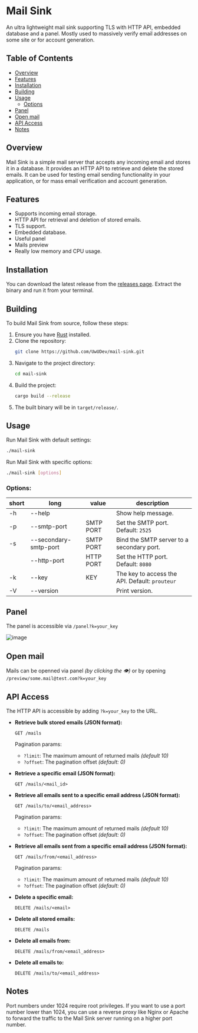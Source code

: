 # Mail Sink

An ultra lightweight mail sink supporting TLS with HTTP API, embedded database and a panel. Mostly used to massively verify email addresses on some site or for account generation.

## Table of Contents
- [Overview](#overview)
- [Features](#features)
- [Installation](#installation)
- [Building](#building)
- [Usage](#usage)
  - [Options](#options)
- [Panel](#panel)
- [Open mail](#open-mail)
- [API Access](#api-access)
- [Notes](#notes)

## Overview
Mail Sink is a simple mail server that accepts any incoming email and stores it in a database. It provides an HTTP API to retrieve and delete the stored emails. It can be used for testing email sending functionality in your application, or for mass email verification and account generation.

## Features
- Supports incoming email storage.
- HTTP API for retrieval and deletion of stored emails.
- TLS support.
- Embedded database.
- Useful panel
- Mails preview
- Really low memory and CPU usage.

## Installation

You can download the latest release from the [releases page](https://github.com/UwUDev/mail-sink/releases). Extract the binary and run it from your terminal.

## Building 

To build Mail Sink from source, follow these steps:
1. Ensure you have [Rust](https://www.rust-lang.org/) installed.
2. Clone the repository:
    ```sh
    git clone https://github.com/UwUDev/mail-sink.git
    ```
3. Navigate to the project directory:
    ```sh
    cd mail-sink
    ```
4. Build the project:
    ```sh
    cargo build --release
    ```
5. The built binary will be in `target/release/`.

## Usage

Run Mail Sink with default settings:
```sh
./mail-sink
```

Run Mail Sink with specific options:
```sh
./mail-sink [options]
```

### Options:
| short | long                   | value     | description                                         |
|-------|------------------------|-----------|-----------------------------------------------------|
| -h    | --help                 |           | Show help message.                                  |
| -p    | --smtp-port            | SMTP PORT | Set the SMTP port. Default: `2525`                  |
| -s    | --secondary-smtp-port  | SMTP PORT | Bind the SMTP server to a secondary port.           |
|       | --http-port            | HTTP PORT | Set the HTTP port. Default: `8080`                  |
| -k    | --key                  | KEY       | The key to access the API. Default: `prouteur`      |
| -V    | --version              |           | Print version.                                      |

## Panel
The panel is accessible via `/panel?k=your_key`

![image](https://github.com/user-attachments/assets/9163df15-ccc7-4425-a3c9-625be5579114)

## Open mail

Mails can be openned via panel *(by clicking the 👁)* or by opening `/preview/some.mail@test.com?k=your_key`

## API Access

The HTTP API is accessible by adding `?k=your_key` to the URL.

- **Retrieve bulk stored emails (JSON format):**
  ```
  GET /mails
  ```
  Pagination params:
  - `?limit`: The maximum amount of returned mails *(default 10)*
  - `?offset`: The pagination offset *(default: 0)*


- **Retrieve a specific email (JSON format):**
  ```
  GET /mails/<mail_id>
  ```
  
- **Retrieve all emails sent to a specific email address (JSON format):**
  ```
  GET /mails/to/<email_address>
  ```
  Pagination params:
    - `?limit`: The maximum amount of returned mails *(default 10)*
    - `?offset`: The pagination offset *(default: 0)*

- **Retrieve all emails sent from a specific email address (JSON format):**
  ```
  GET /mails/from/<email_address>
  ```
  Pagination params:
    - `?limit`: The maximum amount of returned mails *(default 10)*
    - `?offset`: The pagination offset *(default: 0)*

- **Delete a specific email:**
  ```
  DELETE /mails/<email>
  ```


- **Delete all stored emails:**
  ```
  DELETE /mails
  ```

- **Delete all emails from:**
  ```
  DELETE /mails/from/<email_address>
  ```

- **Delete all emails to:**
  ```
  DELETE /mails/to/<email_address>
  ```


## Notes
Port numbers under 1024 require root privileges. If you want to use a port number lower than 1024, you can use a reverse proxy like Nginx or Apache to forward the traffic to the Mail Sink server running on a higher port number.
